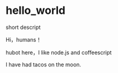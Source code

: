 # hello_world
short descript

Hi，humans！

hubot here，I like node.js and coffeescript

I have had tacos on the moon.
